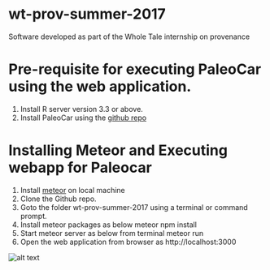 # wt-prov-summer-2017

Software developed as part of the Whole Tale internship on provenance

# Pre-requisite for executing PaleoCar using the web application. 
1. Install R server version 3.3 or above.  
2. Install PaleoCar using the [github repo](https://github.com/bocinsky/paleocar) 

# Installing Meteor and Executing webapp for Paleocar

1. Install [meteor](https://www.meteor.com/install) on local machine 
2. Clone the Github repo.
3. Goto the folder wt-prov-summer-2017 using a terminal or command prompt.  
4. Install meteor packages as below
   meteor npm install
5. Start meteor server as below from terminal 
   meteor run
6. Open the web application from browser as http://localhost:3000


![alt text](https://github.com/idaks/wt-prov-summer-2017/tree/master/.prov_scripts/svg_files/web_app_paleocar_data_flow.svg "YW Graph of PaleoCar.")
